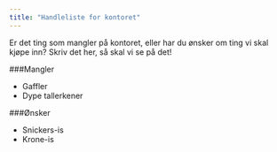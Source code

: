 ```yaml
---
title: "Handleliste for kontoret"
---
```


Er det ting som mangler på kontoret, eller har du ønsker om ting vi skal kjøpe inn? Skriv det her, så skal vi se på det!

###Mangler

- Gaffler
- Dype tallerkener

###Ønsker

- Snickers-is
- Krone-is